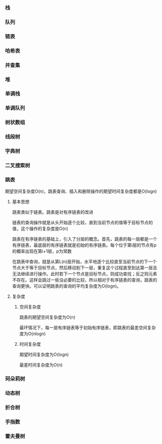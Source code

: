 ### 栈

### 队列

### 链表

### 哈希表

### 并查集

### 堆

### 单调栈

### 单调队列

### 树状数组

### 线段树

### 字典树

### 二叉搜索树

### 跳表

期望空间复杂度O(n)，跳表查询、插入和删除操作的期望时间复杂度都是O(logn)

1. 基本思想

   跳表类似于链表。跳表是对有序链表的改进

   链表的查询操作就是从头开始逐个比较，直到当前节点的值等于目标节点的值，这个操作的复杂度是O(n)

   跳表在有序链表的基础上，引入了分层的概念。首先，跳表的每一层都是一个有序链表，最底层的有序链表就是初始的有序链表。每个位于第i层的节点有p的概率出现在第i+1层，p为常数

   在跳表中查询，就是从第L(n)层开始，水平地逐个比较直至当前节点的下一个节点大于等于目标节点，然后移动到下一层，重复这个过程直至到达第一层且无法继续进行操作。此时若下一个节点是目标节点，则成功查找；反之则元素不存在。这样会跳过一些没必要的比较，所以相对于有序链表的查询，跳表的查询更快。可以证明跳表的查询的平均复杂度为O(logn)。

2. 复杂度

   1. 空间复杂度

      跳表的期望空间复杂度为O(n)

      最坏情况下，每一层有序链表等于初始有序链表，即跳表的最差空间复杂度为O(nlogn)

   2. 时间复杂度

      期望时间复杂度为O(logn)

      最差时间复杂度为O(n)

### 珂朵莉树

### 动态树

### 折合树

### 手指数

### 霍夫曼树